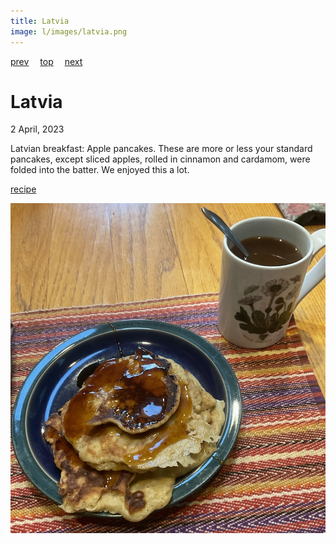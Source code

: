 ```yaml
---
title: Latvia
image: l/images/latvia.png
---
```

[prev](laos.md)&emsp;
[top](../index.md)&emsp;
[next](lebanon.md)
# Latvia
2 April, 2023

Latvian breakfast: Apple pancakes. These are more or less your standard pancakes, except sliced apples, rolled in cinnamon and cardamom, were folded into the batter. We enjoyed this a lot.

[recipe](http://globaltableadventure.com/recipe/latvias-apple-pancakes/)

![breakfast](images/latvia.jpeg)
